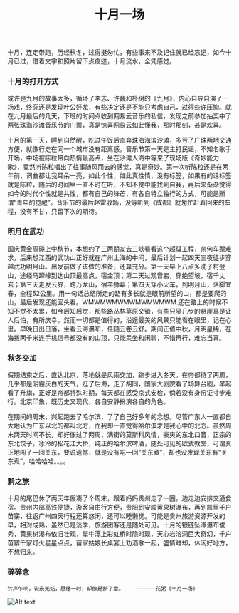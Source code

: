 ﻿---
layout: post
title: 十月一场
category: 一刻
tags: reading
keywords:
description:
---
十月，连走带跑，历经秋冬，过得挺匆忙，有些事来不及记住就已经忘记，如今十月已过，借着文字和照片留下点痕迹，十月流水，全凭感觉。

### 十月的打开方式

或许是九月的故事太多，循环了李志、许巍和朴树的《九月》，内心自导自演了一场戏，终究还是发现叶公好龙，有些决定还是不能只考虑自己，过得些许压抑。就在九月最后的几天，下班的时间点收到网易云音乐的私信，发现之前参加抽奖中了两张珠海沙滩音乐节的门票，真是惊喜网易云如此懂我，那时那刻，甚是欢喜。

十月的第一天，睡到自然醒，吃过午饭后直奔珠海海滨沙滩，多亏了广珠两地交通方便，就像行走在同一个城市没有距离感。音乐节第一天是主打民谣，不知名歌手开场，中场被陈粒带向热情最高点，坐在沙滩人海中等来了现场版《奇妙能力歌》，竟然听陈粒唱出了往事随风而去的感觉，真是奇妙。第一次听陈粒还是在两年前，词曲都让我耳朵一亮，如此个性，如此真性情，没有标签，如果有的话标签就是陈粒，随后的时间里一直不时在听，不知不觉中能找到自我，再后来渐渐觉得如今的时代个性就是共性，都有自己的锋芒，有各自特立独行的方式，可能是所谓“青年的觉醒”。音乐节的最后赵雷收场，没等听到《成都》就匆忙赶着回来的车程，没有不甘，只留下次的期待。

### 明月在武功

国庆黄金周碰上中秋节，本想约了三两朋友去三峡看看这个超级工程，奈何车票难求，后来想江西的武功山正好就在广州上海的中间，最后计划一起四天三夜徒步穿越武功明月山。出发前做了该做的准备，还算充分。第一天早上八点多沈子村登山，途经马蹄峰到达山顶最高点，宿金顶；第二天过观音宕，穿绝望坡，宿千丈岩；第三天走发云界，跨万龙山，宿羊狮幕；第四天穿小火车，到明月山，落脚宜春，全程52公里。用一句话总结所走的路有多长就是眼前所望的山，都是要爬的山，最后发现还能回头看。WMWMWMWMWMWMWMWM.还在路上的时候不知不觉不太累，如今后知后觉，那些路丛林草原交错，有些只隔几步的悬崖真是让人后怕，有所庆幸。然而一切都是值得的，沿途最美的风景只能看在眼里，记在心里。早晚日出日落，坐看云海瀑布，任随云卷云舒。期间正值中秋，月明星稀，在海拔两千米连手机信号都没有的山顶，只能呆坐和闲聊，不惜再行，难忘当宵。


### 秋冬交加

假期结束之后，直达北京，落地就是风雨交加，跑步进入冬天。在帝都待了两周，几乎都是阴霾灰白的天气，逛了后海，走了胡同，国家大剧院看了场舞台剧，早起看了升旗，正好是帝都特殊时期，每天都在感受京式安检，倘若没有身份证寸步难行。北京印象，既历史又现代，各自安静扮演各自的角色。

在期间的周末，兴起跑去了哈尔滨，了了自己好多年的念想。尽管广东人一直都自大地认为广东以北的都叫北方，而我却一直觉得哈尔滨才是我心中的北方。虽然周末两天时间不长，却好像过了两周，满街的莫斯科风情，豪爽的东北口音，正宗的东北饺子，冰冷的松花江大桥，纯正的哈尔滨啤酒，随处可见的欧式教堂，可谓真正地闯了一回关东，要说遗憾，就是没有吃一回“关东煮”，却也没发现关东有“关东煮”，哈哈哈哈。。。。


### 黔之旅
十月的尾巴休了两天年假凑了个周末，跟着妈妈贵州走了一圈，边走边安排交通食宿。贵州内部高铁便捷，游客自由行方便，贵阳到安顺黄果树瀑布，再到凯里千户苗寨，往返广州四天行程还算悠闲，还可以睡懒觉。可能是贵州旅游资源开发的早，相对成熟，虽然已是淡季，旅游团客还是随处可见。十月的银链坠潭瀑布俊秀，黄果树瀑布依旧壮观，犀牛潭上彩虹桥时隐时现，天心岩溶洞巨大奇幻，千户苗寨千家灯火星星点点，苗家姑娘长桌宴上劝酒歌一起，盛情难却，休闲好地方，不想归来。

### 碎碎念

    铃声乍响，说来无妨，思绪一时，却像是断了章。    ——————花粥《十月一场》


![Alt text](https://dn-yeungben.qbox.me/public/img/photography/ticket.jpg)
